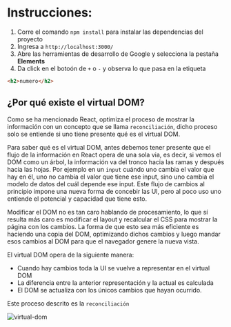 # Instrucciones:

1. Corre el comando `npm install` para instalar las dependencias del proyecto
2. Ingresa a `http://localhost:3000/`
3. Abre las herramientas de desarrollo de Google y selecciona la pestaña **Elements**
4. Da click en el botoón de `+` o `-` y observa lo que pasa en la etiqueta
```html
<h2>numero</h2>
```

## ¿Por qué existe el virtual DOM?

Como se ha mencionado React, optimiza el proceso de mostrar la información con
un concepto que se llama `reconciliación`, dicho proceso solo se entiende si uno
tiene presente qué es el virtual DOM.

Para saber qué es el virtual DOM, antes debemos tener presente que el flujo de
la información en React opera de una sola via, es decir, si vemos el DOM como un
árbol, la información va del tronco hacia las ramas y después hacia las hojas.
Por ejemplo en un `input` cuándo uno cambia el valor que hay en él, uno no
cambia el valor que tiene ese input, sino uno cambia el modelo de datos del cuál
depende ese input. Este flujo de cambios al principio impone una nueva forma de
concebir las UI, pero al poco uso uno entiende el potencial y capacidad que
tiene esto.

Modificar el DOM no es tan caro hablando de procesamiento, lo que sí resulta más
caro es modificar el layout y recalcular el CSS para mostrar la página con los
cambios. La forma de que esto sea más eficiente es haciendo una copia del DOM,
optimizando dichos cambios y luego mandar esos cambios al DOM para que el
navegador genere la nueva vista.

El virtual DOM opera de la siguiente manera:

- Cuando hay cambios toda la UI se vuelve a representar en el virtual DOM
- La diferencia entre la anterior representación y la actual es calculada
- El DOM se actualiza con los únicos cambios que hayan ocurrido.

Este proceso descrito es la `reconciliación`

![virtual-dom](https://s3.amazonaws.com/media-p.slid.es/uploads/548779/images/2881381/vdom1.gif)